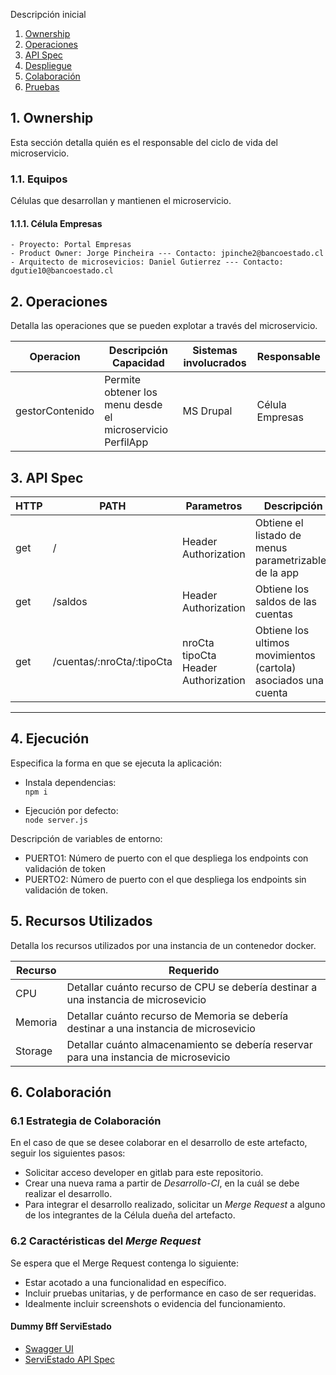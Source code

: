Descripción inicial

1. [Ownership](/readme.md#1-ownership)
2. [Operaciones](/readme.md#2-Operaciones)
3. [API Spec](/readme.md#3-api-spec)
4. [Despliegue](/readme.md#4-despliegue)
5. [Colaboración](/readme.md#5-colaboraci%C3%B3n)
6. [Pruebas](/readme.md#5-Pruebas)


## 1. Ownership

Esta sección detalla quién es el responsable del ciclo de vida del microservicio.

### 1.1.    Equipos

Células que desarrollan y mantienen el microservicio.

####    1.1.1.  Célula Empresas

    - Proyecto: Portal Empresas
    - Product Owner: Jorge Pincheira --- Contacto: jpinche2@bancoestado.cl
    - Arquitecto de microsevicios: Daniel Gutierrez --- Contacto: dgutie10@bancoestado.cl

## 2.   Operaciones 

Detalla las operaciones que se pueden explotar a través del microservicio.

| Operacion | Descripción Capacidad | Sistemas involucrados | Responsable |
| ------ | ------ | ------ | ------ |
| gestorContenido | Permite obtener los menu desde el microservicio PerfilApp | MS Drupal | Célula Empresas |

## 3. API Spec
| HTTP | PATH | Parametros| Descripción|
| ------ | ------ | ------ | ------ |
| get | / | Header Authorization | Obtiene el listado de menus parametrizables de la app |
| get | /saldos | Header Authorization | Obtiene los saldos de las cuentas  |
| get | /cuentas/:nroCta/:tipoCta | nroCta tipoCta Header Authorization | Obtiene los ultimos movimientos (cartola) asociados una cuenta  |
----

## 4. Ejecución

Especifica la forma en que se ejecuta la aplicación:

* Instala dependencias:  
 `npm i`

* Ejecución por defecto:  
 `node server.js`

Descripción de variables de entorno:

* PUERTO1: Número de puerto con el que despliega los endpoints con validación de token
* PUERTO2: Número de puerto con el que despliega los endpoints sin validación de token.

## 5. Recursos Utilizados
Detalla los recursos utilizados por una instancia de un contenedor docker.

| Recurso | Requerido |
| ------ | ------ |
| CPU | Detallar cuánto recurso de CPU se debería destinar a una instancia de microsevicio |
| Memoria | Detallar cuánto recurso de Memoria se debería destinar a una instancia de microsevicio |
| Storage | Detallar cuánto almacenamiento se debería reservar para una instancia de microsevicio |

## 6. Colaboración

### 6.1 Estrategia de Colaboración
En el caso de que se desee colaborar en el desarrollo de este artefacto, seguir los siguientes pasos:
* Solicitar acceso developer en gitlab para este repositorio.
* Crear una nueva rama a partir de *Desarrollo-CI*, en la cuál se debe realizar el desarrollo.
* Para integrar el desarrollo realizado, solicitar un *Merge Request* a alguno de los integrantes de la Célula dueña del artefacto.


### 6.2 Caractéristicas del *Merge Request*
Se espera que el Merge Request contenga lo siguiente:
* Estar acotado a una funcionalidad en específico.
* Incluir pruebas unitarias, y de performance en caso de ser requeridas.
* Idealmente incluir screenshots o evidencia del funcionamiento.

#### Dummy Bff ServiEstado

* [Swagger UI](https://desa-plataformadigital.banco.bestado.cl/bff/v1/se-personas-bff/ui/)
* [ServiEstado API Spec](https://desa-plataformadigital.banco.bestado.cl/bff/v1/se-personas-bff/spec/)

